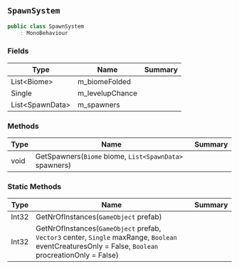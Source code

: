 ## `SpawnSystem`

```csharp
public class SpawnSystem
    : MonoBehaviour

```

### Fields

| Type | Name | Summary | 
| --- | --- | --- | 
| List&lt;Biome&gt; | m_biomeFolded |  | 
| Single | m_levelupChance |  | 
| List&lt;SpawnData&gt; | m_spawners |  | 


### Methods

| Type | Name | Summary | 
| --- | --- | --- | 
| void | GetSpawners(`Biome` biome, `List<SpawnData>` spawners) |  | 


### Static Methods

| Type | Name | Summary | 
| --- | --- | --- | 
| Int32 | GetNrOfInstances(`GameObject` prefab) |  | 
| Int32 | GetNrOfInstances(`GameObject` prefab, `Vector3` center, `Single` maxRange, `Boolean` eventCreaturesOnly = False, `Boolean` procreationOnly = False) |  | 


